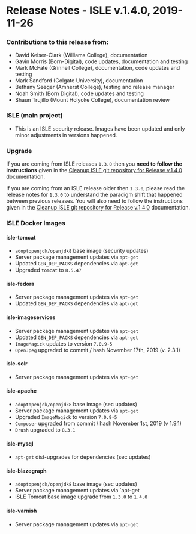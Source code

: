 # Release Notes - ISLE v.1.4.0, 2019-11-26

### Contributions to this release from:

* David Keiser-Clark (Williams College), documentation
* Gavin Morris (Born-Digital), code updates, documentation and testing
* Mark McFate (Grinnell College), documentation, code updates and testing
* Mark Sandford (Colgate University), documentation
* Bethany Seeger (Amherst College), testing and release manager
* Noah Smith (Born Digital), code updates and testing
* Shaun Trujillo (Mount Holyoke College), documentation review

### ISLE (main project)


* This is an ISLE security release.  Images have been updated and only minor adjustments in versions happened.

### Upgrade

If you are coming from ISLE releases `1.3.0` then you **need to follow the instructions** given in
the [Cleanup ISLE git repository for Release v.1.4.0](https://islandora-collaboration-group.github.io/ISLE/cookbook-recipes/isle-v140-git-cleanup/)
documentation.

If you are coming from an ISLE release older then `1.3.0`, please read the release notes for `1.3.0` to understand
the paradigm shift that happened between previous releases. You will also need to follow the instructions given in
the [Cleanup ISLE git repository for Release v.1.4.0](https://islandora-collaboration-group.github.io/ISLE/cookbook-recipes/isle-v140-git-cleanup/)
documentation.

### ISLE Docker Images

#### isle-tomcat

* `adoptopenjdk/openjdk8` base image (security updates)
* Server package management updates via `apt-get`
* Updated `GEN_DEP_PACKS` dependencies via `apt-get`
* Upgraded `tomcat` to `8.5.47`

#### isle-fedora

* Server package management updates via `apt-get`
* Updated `GEN_DEP_PACKS` dependencies via `apt-get`

#### isle-imageservices

* Server package management updates via `apt-get`
* Updated `GEN_DEP_PACKS` dependencies via `apt-get`
* `ImageMagick` updates to version `7.0.9-5`
* `OpenJpeg` upgraded to commit / hash November 17th, 2019 (v. 2.3.1)

#### isle-solr

* Server package management updates via `apt-get`

#### isle-apache

* `adoptopenjdk/openjdk8` base image (sec updates)
* Server package management updates via `apt-get`
* Upgraded `ImageMagick` to version `7.0.9-5`
* `Composer` upgraded from commit / hash November 1st, 2019  (v 1.9.1)
* `Drush` upgraded to `8.3.1`

#### isle-mysql

* `apt-get` dist-upgrades for dependencies (sec updates)

#### isle-blazegraph

* `adoptopenjdk/openjdk8` base image (sec updates)
* Server package management updates via `apt-get
* ISLE Tomcat base image upgrade from `1.3.0` to `1.4.0`

#### isle-varnish

* Server package management updates via `apt-get`
